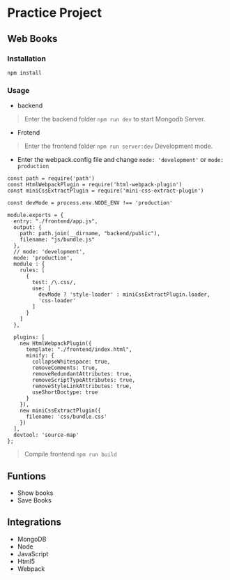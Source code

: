 # Practice Project

## Web Books

### Installation
`npm install`

### Usage
* backend
>Enter the backend folder `npm run dev` to start Mongodb Server.
* Frotend
>Enter the frontend folder `npm run server:dev` Development mode.

- Enter the webpack.config file and change `mode: 'development'` or `mode: production`
````
const path = require('path')
const HtmlWebpackPlugin = require('html-webpack-plugin')
const miniCssExtractPlugin = require('mini-css-extract-plugin')

const devMode = process.env.NODE_ENV !== 'production'

module.exports = {
  entry: "./frontend/app.js",
  output: {
    path: path.join(__dirname, "backend/public"),
    filename: "js/bundle.js"
  },
  // mode: 'development',
  mode: 'production',
  module : {
    rules: [
      {
        test: /\.css/,
        use: [
          devMode ? 'style-loader' : miniCssExtractPlugin.loader,
          'css-loader'
        ]
      }
    ]
  },

  plugins: [
    new HtmlWebpackPlugin({
      template: "./frontend/index.html",
      minify: {
        collapseWhitespace: true,
        removeComments: true,
        removeRedundantAttributes: true,
        removeScriptTypeAttributes: true,
        removeStyleLinkAttributes: true,
        useShortDoctype: true
      }
    }),
    new miniCssExtractPlugin({
      filename: 'css/bundle.css'
    })
  ],
  devtool: 'source-map'
};
````

>Compile frontend `npm run build`

## Funtions
* Show books
* Save Books

## Integrations
* MongoDB
* Node
* JavaScript
* Html5
* Webpack
